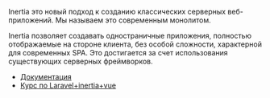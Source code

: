 Inertia это новый подход к созданию классических серверных веб-приложений. Мы называем это современным монолитом.

Inertia позволяет создавать одностраничные приложения, полностью отображаемые на стороне клиента, без особой сложности,
характерной для современных SPA. Это достигается за счет использования существующих серверных фреймворков.

[//]: # "materials"

- [Документация](https://inertiajs.com/)
- [Курс по Laravel+inertia+vue](https://www.youtube.com/playlist?list=PLTucyHptHtTljVToD6w4JXuNEIzEXskLe)

[//]: # "/materials"

